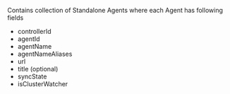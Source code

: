 Contains collection of Standalone Agents where each Agent has following fields
* controllerId
* agentId
* agentName
* agentNameAliases
* url
* title (optional)
* syncState
* isClusterWatcher